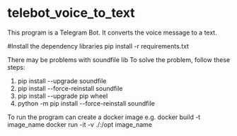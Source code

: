 # telebot_voice_to_text
This program is a Telegram Bot. It converts the voice message to a text.

#Install the dependency libraries
pip install -r requirements.txt

There may be problems with soundfile lib
To solve the problem, follow these steps:
1. pip install --upgrade soundfile
2. pip install --force-reinstall soundfile
3. pip install --upgrade pip wheel
4. python -m pip install --force-reinstall soundfile

To run the program can create a docker image e.g.
docker build -t image_name
docker run -it -v ./:/opt image_name
